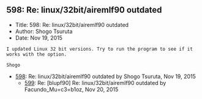## 598: Re: linux/32bit/airemlf90 outdated

- Title: 598: Re: linux/32bit/airemlf90 outdated
- Author: Shogo Tsuruta
- Date: Nov 19, 2015
```
I updated Linux 32 bit versions. Try to run the program to see if it works with the option.

Shogo
```

- [598](0598.md): Re: linux/32bit/airemlf90 outdated by Shogo Tsuruta, Nov 19, 2015
    - [599](0599.md): Re: [blupf90] Re: linux/32bit/airemlf90 outdated by Facundo_Mu=c3=b1oz, Nov 20, 2015
